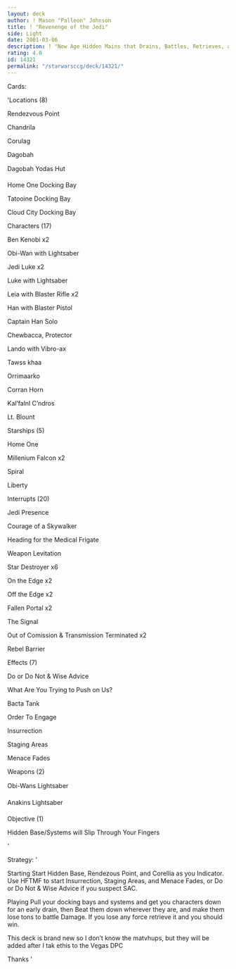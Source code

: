 ```yaml
---
layout: deck
author: ! Mason "Palleon" Johnson
title: ! "Revenenge of the Jedi"
side: Light
date: 2001-03-06
description: ! "New Age Hidden Mains that Drains, Battles, Retrieves, and Wins. It’s Undefeated in my local tournament’s. 12-0 so far"
rating: 4.0
id: 14321
permalink: "/starwarsccg/deck/14321/"
---
```

Cards: 

'Locations (8)

Rendezvous Point

Chandrila 

Corulag

Dagobah

Dagobah Yodas Hut

Home One Docking Bay

Tatooine Docking Bay

Cloud City Docking Bay



Characters (17)

Ben Kenobi x2

Obi-Wan with Lightsaber

Jedi Luke x2

Luke with Lightsaber

Leia with Blaster Rifle x2

Han with Blaster Pistol 

Captain Han Solo

Chewbacca, Protector 

Lando with Vibro-ax 

Tawss khaa

Orrimaarko

Corran Horn

Kal’falnl C’ndros

Lt. Blount


Starships (5)

Home One

Millenium Falcon x2

Spiral

Liberty 


Interrupts (20)

Jedi Presence 

Courage of a Skywalker

Heading for the Medical Frigate

Weapon Levitation 

Star Destroyer x6 

On the Edge x2

Off the Edge x2

Fallen Portal x2 

The Signal

Out of Comission & Transmission Terminated x2

Rebel Barrier


Effects (7)

Do or Do Not & Wise Advice

What Are You Trying to Push on Us?

Bacta Tank

Order To Engage

Insurrection

Staging Areas

Menace Fades



Weapons (2)

Obi-Wans Lightsaber

Anakins Lightsaber


Objective (1)

Hidden Base/Systems will Slip Through Your Fingers



'

Strategy: '

Starting Start Hidden Base, Rendezous Point, and Corellia as you Indicator. Use HFTMF to start Insurrection, Staging Areas, and Menace Fades, or Do or Do Not & Wise Advice if you suspect SAC. 


Playing Pull your docking bays and systems and get you characters down for an early drain, then Beat them down wherever they are, and make them lose tons to battle Damage. If you lose any force retrieve it and you should win. 


This deck is brand new so I don’t know the matvhups, but they will be added after I tak ethis to the Vegas DPC


Thanks '
